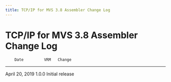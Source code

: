 ```yaml
---
title: TCP/IP for MVS 3.8 Assembler Change Log
---
```


TCP/IP for MVS 3.8 Assembler Change Log
=======================================

        Date         VRM   Change
  ---------------- ------- -----------------
   April 20, 2019   1.0.0  Initial release
